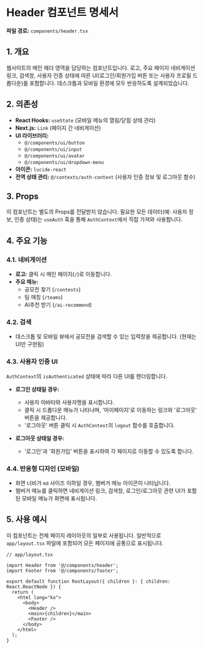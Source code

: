 # Header 컴포넌트 명세서

**파일 경로:** `components/header.tsx`

## 1. 개요

웹사이트의 메인 헤더 영역을 담당하는 컴포넌트입니다. 로고, 주요 페이지 네비게이션 링크, 검색창, 사용자 인증 상태에 따른 UI(로그인/회원가입 버튼 또는 사용자 프로필 드롭다운)를 포함합니다. 데스크톱과 모바일 환경에 모두 반응하도록 설계되었습니다.

## 2. 의존성

- **React Hooks:** `useState` (모바일 메뉴의 열림/닫힘 상태 관리)
- **Next.js:** `Link` (페이지 간 네비게이션)
- **UI 라이브러리:**
  - `@/components/ui/button`
  - `@/components/ui/input`
  - `@/components/ui/avatar`
  - `@/components/ui/dropdown-menu`
- **아이콘:** `lucide-react`
- **전역 상태 관리:** `@/contexts/auth-context` (사용자 인증 정보 및 로그아웃 함수)

## 3. Props

이 컴포넌트는 별도의 Props를 전달받지 않습니다. 필요한 모든 데이터(예: 사용자 정보, 인증 상태)는 `useAuth` 훅을 통해 `AuthContext`에서 직접 가져와 사용합니다.

## 4. 주요 기능

### 4.1. 네비게이션

- **로고:** 클릭 시 메인 페이지(`/`)로 이동합니다.
- **주요 메뉴:**
  - 공모전 찾기 (`/contests`)
  - 팀 매칭 (`/teams`)
  - AI추천 받기 (`/ai-recommend`)

### 4.2. 검색

- 데스크톱 및 모바일 뷰에서 공모전을 검색할 수 있는 입력창을 제공합니다. (현재는 UI만 구현됨)

### 4.3. 사용자 인증 UI

`AuthContext`의 `isAuthenticated` 상태에 따라 다른 UI를 렌더링합니다.

- **로그인 상태일 경우:**
  - 사용자 아바타와 사용자명을 표시합니다.
  - 클릭 시 드롭다운 메뉴가 나타나며, '마이페이지'로 이동하는 링크와 '로그아웃' 버튼을 제공합니다.
  - '로그아웃' 버튼 클릭 시 `AuthContext`의 `logout` 함수를 호출합니다.

- **로그아웃 상태일 경우:**
  - '로그인'과 '회원가입' 버튼을 표시하여 각 페이지로 이동할 수 있도록 합니다.

### 4.4. 반응형 디자인 (모바일)

- 화면 너비가 `md` 사이즈 이하일 경우, 햄버거 메뉴 아이콘이 나타납니다.
- 햄버거 메뉴를 클릭하면 네비게이션 링크, 검색창, 로그인/로그아웃 관련 UI가 포함된 모바일 메뉴가 화면에 표시됩니다.

## 5. 사용 예시

이 컴포넌트는 전체 페이지 레이아웃의 일부로 사용됩니다. 일반적으로 `app/layout.tsx` 파일에 포함되어 모든 페이지에 공통으로 표시됩니다.

```tsx
// app/layout.tsx

import Header from '@/components/header';
import Footer from '@/components/footer';

export default function RootLayout({ children }: { children: React.ReactNode }) {
  return (
    <html lang="ko">
      <body>
        <Header />
        <main>{children}</main>
        <Footer />
      </body>
    </html>
  );
}
```
